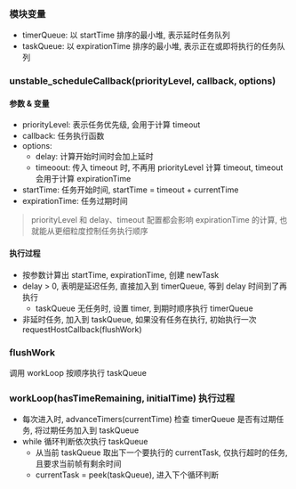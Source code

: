 ### 模块变量
- timerQueue: 以 startTime 排序的最小堆, 表示延时任务队列
- taskQueue: 以 expirationTime 排序的最小堆, 表示正在或即将执行的任务队列

### unstable_scheduleCallback(priorityLevel, callback, options)
#### 参数 & 变量
- priorityLevel: 表示任务优先级, 会用于计算 timeout
- callback: 任务执行函数
- options:
    - delay: 计算开始时间时会加上延时
    - timeoout: 传入 timeout 时, 不再用 priorityLevel 计算 timeout, timeout 会用于计算 expirationTime
- startTime: 任务开始时间, startTime = timeout + currentTime
- expirationTime: 任务过期时间
> priorityLevel 和 delay、timeout 配置都会影响 expirationTime 的计算, 也就能从更细粒度控制任务执行顺序

#### 执行过程
- 按参数计算出 startTime, expirationTime, 创建 newTask
- delay > 0, 表明是延迟任务, 直接加入到 timerQueue, 等到 delay 时间到了再执行
    - taskQueue 无任务时, 设置 timer, 到期时顺序执行 timerQueue
- 非延时任务, 加入到 taskQueue, 如果没有任务在执行, 初始执行一次requestHostCallback(flushWork)

### flushWork
调用 workLoop 按顺序执行 taskQueue

### workLoop(hasTimeRemaining, initialTime) 执行过程
- 每次进入时, advanceTimers(currentTime) 检查 timerQueue 是否有过期任务, 将过期任务加入到 taskQueue
- while 循环判断依次执行 taskQueue
    - 从当前 taskQueue 取出下一个要执行的 currentTask, 仅执行超时的任务, 且要求当前帧有剩余时间
    - currentTask = peek(taskQueue), 进入下个循环判断
